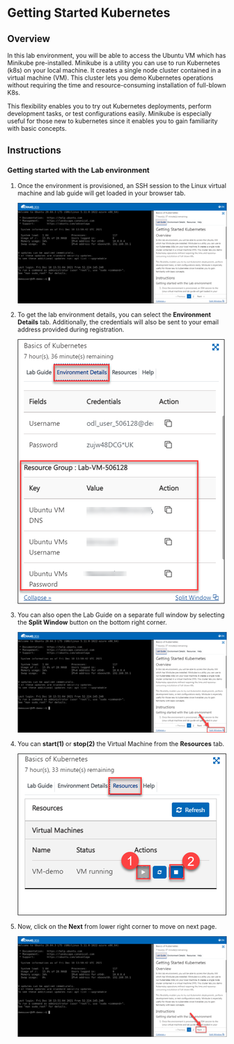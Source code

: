 # Getting Started Kubernetes


## Overview

In this lab environment, you will be able to access the Ubuntu VM which has Minikube pre-installed. Minikube is a utility you can use to run Kubernetes (k8s) on your local machine. It creates a single node cluster contained in a virtual machine (VM). This cluster lets you demo Kubernetes operations without requiring the time and resource-consuming installation of full-blown K8s.

This flexibility enables you to try out Kubernetes deployments, perform development tasks, or test configurations easily. Minikube is especially useful for those new to kubernetes since it enables you to gain familiarity with basic concepts.

## Instructions

### Getting started with the Lab environment

1. Once the environment is provisioned, an SSH session to the Linux virtual machine and lab guide will get loaded in your browser tab. 
   
   ![](./media/minikube-01.png)

1. To get the lab environment details, you can select the **Environment Details** tab. Additionally, the credentials will also be sent to your email address provided during registration.

   ![](./media/minikube-02.png)
   
1. You can also open the Lab Guide on a separate full window by selecting the **Split Window** button on the bottom right corner.

   ![](./media/minikube-03.png)

1. You can **start(1)** or **stop(2)** the Virtual Machine from the **Resources** tab.

   ![](./media/minikube-04.png)
   
1. Now, click on the **Next** from lower right corner to move on next page.
   
    ![](./media/minikube-05.png)

